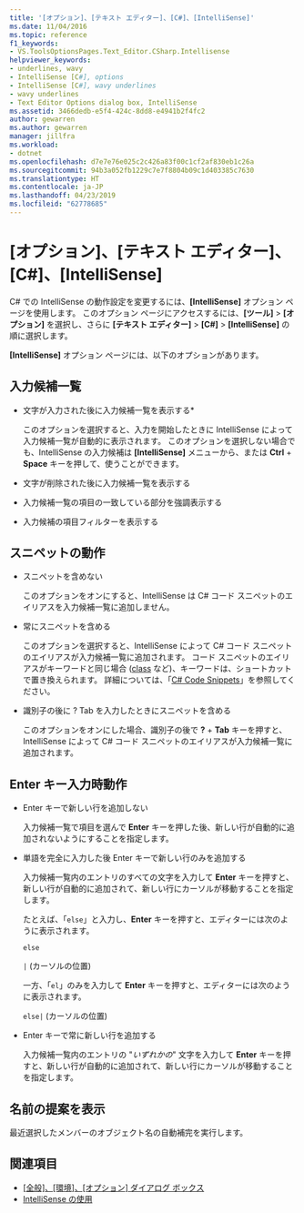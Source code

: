 ```yaml
---
title: '[オプション]、[テキスト エディター]、[C#]、[IntelliSense]'
ms.date: 11/04/2016
ms.topic: reference
f1_keywords:
- VS.ToolsOptionsPages.Text_Editor.CSharp.Intellisense
helpviewer_keywords:
- underlines, wavy
- IntelliSense [C#], options
- IntelliSense [C#], wavy underlines
- wavy underlines
- Text Editor Options dialog box, IntelliSense
ms.assetid: 3466dedb-e5f4-424c-8dd8-e4941b2f4fc2
author: gewarren
ms.author: gewarren
manager: jillfra
ms.workload:
- dotnet
ms.openlocfilehash: d7e7e76e025c2c426a83f00c1cf2af830eb1c26a
ms.sourcegitcommit: 94b3a052fb1229c7e7f8804b09c1d403385c7630
ms.translationtype: HT
ms.contentlocale: ja-JP
ms.lasthandoff: 04/23/2019
ms.locfileid: "62778685"
---
```

# <a name="options-text-editor-c-intellisense"></a>[オプション]、[テキスト エディター]、[C#]、[IntelliSense]

C# での IntelliSense の動作設定を変更するには、**[IntelliSense]** オプション ページを使用します。 このオプション ページにアクセスするには、**[ツール]** > **[オプション]** を選択し、さらに **[テキスト エディター]** > **[C#]** > **[IntelliSense]** の順に選択します。

**[IntelliSense]** オプション ページには、以下のオプションがあります。

## <a name="completion-lists"></a>入力候補一覧

- 文字が入力された後に入力候補一覧を表示する*

   このオプションを選択すると、入力を開始したときに IntelliSense によって入力候補一覧が自動的に表示されます。 このオプションを選択しない場合でも、IntelliSense の入力候補は **[IntelliSense]** メニューから、または **Ctrl** + **Space** キーを押して、使うことができます。

- 文字が削除された後に入力候補一覧を表示する

- 入力候補一覧の項目の一致している部分を強調表示する

- 入力候補の項目フィルターを表示する

## <a name="snippets-behavior"></a>スニペットの動作

- スニペットを含めない

   このオプションをオンにすると、IntelliSense は C# コード スニペットのエイリアスを入力候補一覧に追加しません。

- 常にスニペットを含める

   このオプションを選択すると、IntelliSense によって C# コード スニペットのエイリアスが入力候補一覧に追加されます。 コード スニペットのエイリアスがキーワードと同じ場合 ([class](/dotnet/csharp/language-reference/keywords/class) など)、キーワードは、ショートカットで置き換えられます。 詳細については、「[C# Code Snippets](../../ide/visual-csharp-code-snippets.md)」を参照してください。

- 識別子の後に ? Tab を入力したときにスニペットを含める

   このオプションをオンにした場合、識別子の後で **?** + **Tab** キーを押すと、IntelliSense によって C# コード スニペットのエイリアスが入力候補一覧に追加されます。

## <a name="enter-key-behavior"></a>Enter キー入力時動作

- Enter キーで新しい行を追加しない

   入力候補一覧で項目を選んで **Enter** キーを押した後、新しい行が自動的に追加されないようにすることを指定します。

- 単語を完全に入力した後 Enter キーで新しい行のみを追加する

   入力候補一覧内のエントリのすべての文字を入力して **Enter** キーを押すと、新しい行が自動的に追加されて、新しい行にカーソルが移動することを指定します。

   たとえば、「`else`」と入力し、**Enter** キーを押すと、エディターには次のように表示されます。

   `else`

   `|` (カーソルの位置)

   一方、「`el`」のみを入力して **Enter** キーを押すと、エディターには次のように表示されます。

   `else|` (カーソルの位置)

- Enter キーで常に新しい行を追加する

   入力候補一覧内のエントリの "*いずれかの*" 文字を入力して **Enter** キーを押すと、新しい行が自動的に追加されて、新しい行にカーソルが移動することを指定します。

## <a name="show-name-suggestions"></a>名前の提案を表示

最近選択したメンバーのオブジェクト名の自動補完を実行します。

## <a name="see-also"></a>関連項目

- [[全般]、[環境]、[オプション] ダイアログ ボックス](../../ide/reference/general-environment-options-dialog-box.md)
- [IntelliSense の使用](../../ide/using-intellisense.md)